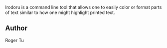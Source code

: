 Irodoru is a command line tool that allows one to easily color or format parts of text similar to how one might highlight printed text.

## Author
Roger Tu

